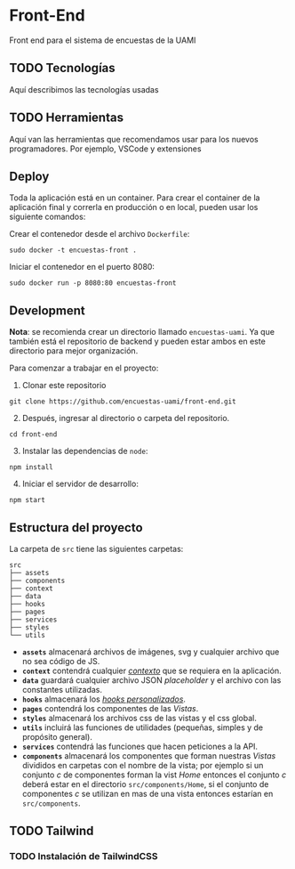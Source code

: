 # Front-End
Front end para el sistema de encuestas de la UAMI

## TODO Tecnologías

Aquí describimos las tecnologías usadas

## TODO Herramientas

Aquí van las herramientas que recomendamos usar para los nuevos programadores. Por ejemplo, VSCode y extensiones

## Deploy

Toda la aplicación está en un container.
Para crear el container de la aplicación final y correrla en producción o en local, pueden usar los siguiente comandos:

Crear el contenedor desde el archivo `Dockerfile`:

```shell
sudo docker -t encuestas-front .
```

Iniciar el contenedor en el puerto 8080:

```shell
sudo docker run -p 8080:80 encuestas-front
```

## Development

**Nota**: se recomienda crear un directorio llamado `encuestas-uami`.
Ya que también está el repositorio de backend y pueden estar ambos en este directorio para mejor organización.

Para comenzar a trabajar en el proyecto:

1. Clonar este repositorio

```shell
git clone https://github.com/encuestas-uami/front-end.git
```

2. Después, ingresar al directorio o carpeta del repositorio.

```shell
cd front-end
```

3. Instalar las dependencias de `node`:

```shell
npm install
```

4. Iniciar el servidor de desarrollo:

```shell
npm start
```

## Estructura del proyecto

La carpeta de `src` tiene las siguientes carpetas:
```
src
├── assets
├── components
├── context
├── data
├── hooks
├── pages
├── services
├── styles
└── utils
```
- **`assets`** almacenará archivos de imágenes, svg y cualquier archivo que no sea código de JS.
- **`context`** contendrá cualquier [*contexto*](https://reactjs.org/docs/context.html) que se requiera en la aplicación.
- **`data`** guardará cualquier archivo JSON *placeholder* y el archivo con las constantes utilizadas.
- **`hooks`** almacenará los [*hooks personalizados*](https://reactjs.org/docs/hooks-custom.html).
- **`pages`** contendrá los componentes de las *Vistas*.
- **`styles`** almacenará los archivos css de las vistas y el css global.
- **`utils`** incluirá las funciones de utilidades (pequeñas, simples y de propósito general).
- **`services`** contendrá las funciones que hacen peticiones a la API.
- **`components`** almacenará los componentes que forman nuestras *Vistas* divididos en carpetas con el nombre de la vista; por ejemplo si un conjunto *c* de componentes forman la vist *Home* entonces el conjunto *c* deberá estar en el directorio `src/components/Home`, si el conjunto de componentes *c* se utilizan en mas de una vista entonces estarían en `src/components`.

## TODO Tailwind

### TODO Instalación de TailwindCSS
